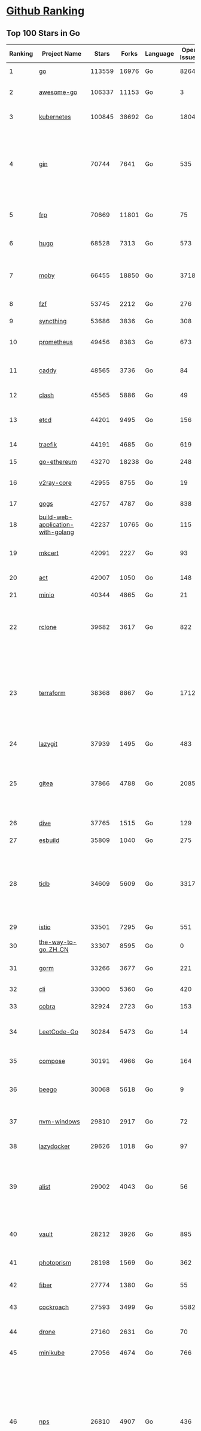 [Github Ranking](../README.md)
==========

## Top 100 Stars in Go

| Ranking | Project Name | Stars | Forks | Language | Open Issues | Description | Last Commit |
| ------- | ------------ | ----- | ----- | -------- | ----------- | ----------- | ----------- |
| 1 | [go](https://github.com/golang/go) | 113559 | 16976 | Go | 8264 | The Go programming language | 2023-08-13T01:55:56Z |
| 2 | [awesome-go](https://github.com/avelino/awesome-go) | 106337 | 11153 | Go | 3 | A curated list of awesome Go frameworks, libraries and software | 2023-08-12T20:45:40Z |
| 3 | [kubernetes](https://github.com/kubernetes/kubernetes) | 100845 | 38692 | Go | 1804 | Production-Grade Container Scheduling and Management | 2023-08-14T02:59:16Z |
| 4 | [gin](https://github.com/gin-gonic/gin) | 70744 | 7641 | Go | 535 | Gin is a HTTP web framework written in Go (Golang). It features a Martini-like API with much better performance -- up to 40 times faster. If you need smashing performance, get yourself some Gin. | 2023-08-12T23:29:44Z |
| 5 | [frp](https://github.com/fatedier/frp) | 70669 | 11801 | Go | 75 | A fast reverse proxy to help you expose a local server behind a NAT or firewall to the internet. | 2023-07-25T13:35:52Z |
| 6 | [hugo](https://github.com/gohugoio/hugo) | 68528 | 7313 | Go | 573 | The world’s fastest framework for building websites. | 2023-08-13T06:03:58Z |
| 7 | [moby](https://github.com/moby/moby) | 66455 | 18850 | Go | 3718 | Moby Project - a collaborative project for the container ecosystem to assemble container-based systems | 2023-08-13T21:17:46Z |
| 8 | [fzf](https://github.com/junegunn/fzf) | 53745 | 2212 | Go | 276 | :cherry_blossom: A command-line fuzzy finder | 2023-08-13T03:33:33Z |
| 9 | [syncthing](https://github.com/syncthing/syncthing) | 53686 | 3836 | Go | 308 | Open Source Continuous File Synchronization | 2023-08-13T23:56:38Z |
| 10 | [prometheus](https://github.com/prometheus/prometheus) | 49456 | 8383 | Go | 673 | The Prometheus monitoring system and time series database. | 2023-08-13T17:32:13Z |
| 11 | [caddy](https://github.com/caddyserver/caddy) | 48565 | 3736 | Go | 84 | Fast and extensible multi-platform HTTP/1-2-3 web server with automatic HTTPS | 2023-08-12T11:05:16Z |
| 12 | [clash](https://github.com/Dreamacro/clash) | 45565 | 5886 | Go | 49 | A rule-based tunnel in Go. | 2023-08-14T00:48:19Z |
| 13 | [etcd](https://github.com/etcd-io/etcd) | 44201 | 9495 | Go | 156 | Distributed reliable key-value store for the most critical data of a distributed system | 2023-08-13T17:11:30Z |
| 14 | [traefik](https://github.com/traefik/traefik) | 44191 | 4685 | Go | 619 | The Cloud Native Application Proxy | 2023-08-14T02:38:15Z |
| 15 | [go-ethereum](https://github.com/ethereum/go-ethereum) | 43270 | 18238 | Go | 248 | Official Go implementation of the Ethereum protocol | 2023-08-13T21:13:52Z |
| 16 | [v2ray-core](https://github.com/v2ray/v2ray-core) | 42955 | 8755 | Go | 19 | A platform for building proxies to bypass network restrictions. | 2023-08-07T03:53:50Z |
| 17 | [gogs](https://github.com/gogs/gogs) | 42757 | 4787 | Go | 838 | Gogs is a painless self-hosted Git service | 2023-08-07T13:50:27Z |
| 18 | [build-web-application-with-golang](https://github.com/astaxie/build-web-application-with-golang) | 42237 | 10765 | Go | 115 | A golang ebook intro how to build a web with golang | 2023-04-20T09:00:38Z |
| 19 | [mkcert](https://github.com/FiloSottile/mkcert) | 42091 | 2227 | Go | 93 | A simple zero-config tool to make locally trusted development certificates with any names you'd like. | 2023-08-07T07:50:51Z |
| 20 | [act](https://github.com/nektos/act) | 42007 | 1050 | Go | 148 | Run your GitHub Actions locally 🚀 | 2023-08-14T02:19:40Z |
| 21 | [minio](https://github.com/minio/minio) | 40344 | 4865 | Go | 21 | High Performance Object Storage for AI | 2023-08-11T22:12:43Z |
| 22 | [rclone](https://github.com/rclone/rclone) | 39682 | 3617 | Go | 822 | "rsync for cloud storage" - Google Drive, S3, Dropbox, Backblaze B2, One Drive, Swift, Hubic, Wasabi, Google Cloud Storage, Yandex Files | 2023-08-14T01:02:46Z |
| 23 | [terraform](https://github.com/hashicorp/terraform) | 38368 | 8867 | Go | 1712 | Terraform enables you to safely and predictably create, change, and improve infrastructure. It is a source-available tool that codifies APIs into declarative configuration files that can be shared amongst team members, treated as code, edited, reviewed, and versioned. | 2023-08-13T17:36:37Z |
| 24 | [lazygit](https://github.com/jesseduffield/lazygit) | 37939 | 1495 | Go | 483 | simple terminal UI for git commands | 2023-08-13T13:20:03Z |
| 25 | [gitea](https://github.com/go-gitea/gitea) | 37866 | 4788 | Go | 2085 | Git with a cup of tea! Painless self-hosted all-in-one software development service, including Git hosting, code review, team collaboration, package registry and CI/CD | 2023-08-14T03:00:22Z |
| 26 | [dive](https://github.com/wagoodman/dive) | 37765 | 1515 | Go | 129 | A tool for exploring each layer in a docker image | 2023-08-08T00:32:09Z |
| 27 | [esbuild](https://github.com/evanw/esbuild) | 35809 | 1040 | Go | 275 | An extremely fast bundler for the web | 2023-08-14T02:32:15Z |
| 28 | [tidb](https://github.com/pingcap/tidb) | 34609 | 5609 | Go | 3317 | TiDB is an open-source, cloud-native, distributed, MySQL-Compatible database for elastic scale and real-time analytics. Try AI-powered Chat2Query free at : https://tidbcloud.com/free-trial | 2023-08-14T03:00:13Z |
| 29 | [istio](https://github.com/istio/istio) | 33501 | 7295 | Go | 551 | Connect, secure, control, and observe services. | 2023-08-14T02:12:44Z |
| 30 | [the-way-to-go_ZH_CN](https://github.com/unknwon/the-way-to-go_ZH_CN) | 33307 | 8595 | Go | 0 | 《The Way to Go》中文译本，中文正式名《Go 入门指南》 | 2023-08-12T01:54:36Z |
| 31 | [gorm](https://github.com/go-gorm/gorm) | 33266 | 3677 | Go | 221 | The fantastic ORM library for Golang, aims to be developer friendly | 2023-08-11T03:32:08Z |
| 32 | [cli](https://github.com/cli/cli) | 33000 | 5360 | Go | 420 | GitHub’s official command line tool | 2023-08-13T13:23:21Z |
| 33 | [cobra](https://github.com/spf13/cobra) | 32924 | 2723 | Go | 153 | A Commander for modern Go CLI interactions | 2023-08-08T15:58:29Z |
| 34 | [LeetCode-Go](https://github.com/halfrost/LeetCode-Go) | 30284 | 5473 | Go | 14 | ✅ Solutions to LeetCode by Go, 100% test coverage, runtime beats 100% / LeetCode 题解 | 2023-08-01T14:41:22Z |
| 35 | [compose](https://github.com/docker/compose) | 30191 | 4966 | Go | 164 | Define and run multi-container applications with Docker | 2023-08-11T09:29:59Z |
| 36 | [beego](https://github.com/beego/beego) | 30068 | 5618 | Go | 9 | beego is an open-source, high-performance web framework for the Go programming language. | 2023-08-13T15:21:12Z |
| 37 | [nvm-windows](https://github.com/coreybutler/nvm-windows) | 29810 | 2917 | Go | 72 | A node.js version management utility for Windows. Ironically written in Go. | 2023-07-15T23:03:52Z |
| 38 | [lazydocker](https://github.com/jesseduffield/lazydocker) | 29626 | 1018 | Go | 97 | The lazier way to manage everything docker | 2023-08-11T15:27:25Z |
| 39 | [alist](https://github.com/alist-org/alist) | 29002 | 4043 | Go | 56 | 🗂️A file list/WebDAV program that supports multiple storages, powered by Gin and Solidjs. / 一个支持多存储的文件列表/WebDAV程序，使用 Gin 和 Solidjs。 | 2023-08-13T12:52:52Z |
| 40 | [vault](https://github.com/hashicorp/vault) | 28212 | 3926 | Go | 895 | A tool for secrets management, encryption as a service, and privileged access management | 2023-08-13T08:59:40Z |
| 41 | [photoprism](https://github.com/photoprism/photoprism) | 28198 | 1569 | Go | 362 | AI-Powered Photos App for the Decentralized Web 🌈💎✨ | 2023-08-13T18:16:08Z |
| 42 | [fiber](https://github.com/gofiber/fiber) | 27774 | 1380 | Go | 55 | ⚡️ Express inspired web framework written in Go | 2023-08-12T11:09:07Z |
| 43 | [cockroach](https://github.com/cockroachdb/cockroach) | 27593 | 3499 | Go | 5582 | CockroachDB - the open source, cloud-native distributed SQL database. | 2023-08-14T01:36:26Z |
| 44 | [drone](https://github.com/harness/drone) | 27160 | 2631 | Go | 70 | Drone is a Container-Native, Continuous Delivery Platform | 2023-08-11T09:34:12Z |
| 45 | [minikube](https://github.com/kubernetes/minikube) | 27056 | 4674 | Go | 766 | Run Kubernetes locally | 2023-08-13T15:59:32Z |
| 46 | [nps](https://github.com/ehang-io/nps) | 26810 | 4907 | Go | 436 | 一款轻量级、高性能、功能强大的内网穿透代理服务器。支持tcp、udp、socks5、http等几乎所有流量转发，可用来访问内网网站、本地支付接口调试、ssh访问、远程桌面，内网dns解析、内网socks5代理等等……，并带有功能强大的web管理端。a lightweight, high-performance, powerful intranet penetration proxy server, with a powerful web management terminal. | 2023-07-17T03:53:54Z |
| 47 | [consul](https://github.com/hashicorp/consul) | 26774 | 4358 | Go | 1087 | Consul is a distributed, highly available, and data center aware solution to connect and configure applications across dynamic, distributed infrastructure. | 2023-08-14T01:25:21Z |
| 48 | [echo](https://github.com/labstack/echo) | 26293 | 2176 | Go | 52 | High performance, minimalist Go web framework | 2023-08-12T06:01:30Z |
| 49 | [portainer](https://github.com/portainer/portainer) | 26240 | 2217 | Go | 314 | Making Docker and Kubernetes management easy. | 2023-08-14T02:57:05Z |
| 50 | [influxdb](https://github.com/influxdata/influxdb) | 25955 | 3412 | Go | 1733 | Scalable datastore for metrics, events, and real-time analytics | 2023-08-07T08:22:49Z |
| 51 | [iris](https://github.com/kataras/iris) | 24246 | 2484 | Go | 86 | The fastest HTTP/2 Go Web Framework. New, modern and easy to learn. Fast development with Code you control. Unbeatable cost-performance ratio :rocket: | 2023-08-12T04:44:13Z |
| 52 | [k3s](https://github.com/k3s-io/k3s) | 24157 | 2111 | Go | 99 | Lightweight Kubernetes | 2023-08-13T18:08:37Z |
| 53 | [viper](https://github.com/spf13/viper) | 23696 | 1944 | Go | 373 | Go configuration with fangs | 2023-08-09T17:11:48Z |
| 54 | [nsq](https://github.com/nsqio/nsq) | 23693 | 2881 | Go | 51 | A realtime distributed messaging platform | 2023-07-16T20:11:26Z |
| 55 | [v2ray-core](https://github.com/v2fly/v2ray-core) | 23504 | 3733 | Go | 40 | A platform for building proxies to bypass network restrictions. | 2023-08-12T01:35:07Z |
| 56 | [faas](https://github.com/openfaas/faas) | 23370 | 1863 | Go | 30 | OpenFaaS - Serverless Functions Made Simple | 2023-08-03T15:08:53Z |
| 57 | [croc](https://github.com/schollz/croc) | 23281 | 997 | Go | 107 | Easily and securely send things from one computer to another :crocodile: :package: | 2023-08-09T09:51:49Z |
| 58 | [ngrok](https://github.com/inconshreveable/ngrok) | 23139 | 4310 | Go | 225 | Introspected tunnels to localhost | 2023-07-09T00:44:48Z |
| 59 | [logrus](https://github.com/sirupsen/logrus) | 23085 | 2264 | Go | 4 | Structured, pluggable logging for Go. | 2023-07-21T15:53:03Z |
| 60 | [docker_practice](https://github.com/yeasy/docker_practice) | 22761 | 5579 | Go | 4 | Learn and understand Docker&Container technologies, with real DevOps practice! | 2023-08-02T00:49:18Z |
| 61 | [go-patterns](https://github.com/tmrts/go-patterns) | 22628 | 2084 | Go | 17 | Curated list of Go design patterns, recipes and idioms | 2023-04-30T11:12:57Z |
| 62 | [hub](https://github.com/mislav/hub) | 22516 | 2403 | Go | 239 | A command-line tool that makes git easier to use with GitHub. | 2023-07-25T10:30:58Z |
| 63 | [milvus](https://github.com/milvus-io/milvus) | 22093 | 2447 | Go | 578 | A cloud-native vector database, storage for next generation AI applications | 2023-08-14T03:00:11Z |
| 64 | [micro](https://github.com/zyedidia/micro) | 21916 | 1134 | Go | 698 | A modern and intuitive terminal-based text editor | 2023-08-09T09:42:29Z |
| 65 | [k9s](https://github.com/derailed/k9s) | 21896 | 1401 | Go | 418 | 🐶 Kubernetes CLI To Manage Your Clusters In Style! | 2023-08-12T15:09:53Z |
| 66 | [lux](https://github.com/iawia002/lux) | 21792 | 2561 | Go | 445 | 👾 Fast and simple video download library and CLI tool written in Go | 2023-08-14T02:56:23Z |
| 67 | [dapr](https://github.com/dapr/dapr) | 21723 | 1697 | Go | 367 | Dapr is a portable, event-driven, runtime for building distributed applications across cloud and edge. | 2023-08-12T21:36:14Z |
| 68 | [vegeta](https://github.com/tsenart/vegeta) | 21654 | 1304 | Go | 53 | HTTP load testing tool and library. It's over 9000! | 2023-08-08T10:37:54Z |
| 69 | [rancher](https://github.com/rancher/rancher) | 21416 | 2857 | Go | 2480 | Complete container management platform | 2023-08-12T04:40:29Z |
| 70 | [k6](https://github.com/grafana/k6) | 21175 | 1112 | Go | 431 | A modern load testing tool, using Go and JavaScript - https://k6.io | 2023-08-11T12:57:02Z |
| 71 | [kratos](https://github.com/go-kratos/kratos) | 21170 | 3872 | Go | 87 | Your ultimate Go microservices framework for the cloud-native era. | 2023-08-09T02:42:04Z |
| 72 | [fyne](https://github.com/fyne-io/fyne) | 21038 | 1184 | Go | 548 | Cross platform GUI toolkit in Go inspired by Material Design | 2023-08-12T07:27:54Z |
| 73 | [restic](https://github.com/restic/restic) | 20911 | 1333 | Go | 385 | Fast, secure, efficient backup program | 2023-08-13T18:49:18Z |
| 74 | [delve](https://github.com/go-delve/delve) | 20896 | 2090 | Go | 95 | Delve is a debugger for the Go programming language. | 2023-08-12T08:40:20Z |
| 75 | [go-micro](https://github.com/go-micro/go-micro) | 20724 | 2309 | Go | 74 | A Go microservices framework | 2023-08-07T08:46:20Z |
| 76 | [harbor](https://github.com/goharbor/harbor) | 20624 | 4427 | Go | 544 | An open source trusted cloud native registry project that stores, signs, and scans content. | 2023-08-14T02:55:24Z |
| 77 | [cli](https://github.com/urfave/cli) | 20542 | 1695 | Go | 34 | A simple, fast, and fun package for building command line apps in Go | 2023-07-23T10:31:07Z |
| 78 | [colly](https://github.com/gocolly/colly) | 20465 | 1630 | Go | 141 | Elegant Scraper and Crawler Framework for Golang | 2023-08-12T05:08:18Z |
| 79 | [filebrowser](https://github.com/filebrowser/filebrowser) | 20435 | 2445 | Go | 93 | 📂 Web File Browser | 2023-08-13T22:17:09Z |
| 80 | [testify](https://github.com/stretchr/testify) | 20345 | 1490 | Go | 257 | A toolkit with common assertions and mocks that plays nicely with the standard library | 2023-08-13T04:46:53Z |
| 81 | [fasthttp](https://github.com/valyala/fasthttp) | 19961 | 1667 | Go | 69 | Fast HTTP package for Go. Tuned for high performance. Zero memory allocations in hot paths. Up to 10x faster than net/http | 2023-08-11T12:58:27Z |
| 82 | [learn-go-with-tests](https://github.com/quii/learn-go-with-tests) | 19924 | 2621 | Go | 36 | Learn Go with test-driven development | 2023-08-01T05:46:15Z |
| 83 | [websocket](https://github.com/gorilla/websocket) | 19619 | 3379 | Go | 28 | Package gorilla/websocket is a fast, well-tested and widely used WebSocket implementation for Go. | 2023-07-30T18:23:15Z |
| 84 | [dgraph](https://github.com/dgraph-io/dgraph) | 19513 | 1474 | Go | 201 | The high-performance database for modern applications | 2023-08-13T21:21:39Z |
| 85 | [zap](https://github.com/uber-go/zap) | 19324 | 1370 | Go | 95 | Blazing fast, structured, leveled logging in Go. | 2023-08-14T01:43:55Z |
| 86 | [bubbletea](https://github.com/charmbracelet/bubbletea) | 19293 | 607 | Go | 40 | A powerful little TUI framework 🏗 | 2023-08-13T00:18:02Z |
| 87 | [mux](https://github.com/gorilla/mux) | 18962 | 1796 | Go | 13 | Package gorilla/mux is a powerful HTTP router and URL matcher for building Go web servers with 🦍 | 2023-08-02T16:35:18Z |
| 88 | [podman](https://github.com/containers/podman) | 18744 | 2028 | Go | 435 | Podman: A tool for managing OCI containers and pods. | 2023-08-13T17:34:41Z |
| 89 | [Cloudreve](https://github.com/cloudreve/Cloudreve) | 18669 | 3108 | Go | 212 | 🌩支持多家云存储的云盘系统 (Self-hosted file management and sharing system, supports multiple storage providers) | 2023-08-10T15:33:38Z |
| 90 | [grpc-go](https://github.com/grpc/grpc-go) | 18599 | 4100 | Go | 117 | The Go language implementation of gRPC. HTTP/2 based RPC | 2023-08-13T15:55:10Z |
| 91 | [trivy](https://github.com/aquasecurity/trivy) | 18312 | 1822 | Go | 137 | Find vulnerabilities, misconfigurations, secrets, SBOM in containers, Kubernetes, code repositories, clouds and more | 2023-08-13T18:50:13Z |
| 92 | [AdGuardHome](https://github.com/AdguardTeam/AdGuardHome) | 18135 | 1514 | Go | 886 | Network-wide ads & trackers blocking DNS server | 2023-08-11T12:29:23Z |
| 93 | [jaeger](https://github.com/jaegertracing/jaeger) | 18080 | 2196 | Go | 338 | CNCF Jaeger, a Distributed Tracing Platform | 2023-08-13T18:57:19Z |
| 94 | [seaweedfs](https://github.com/seaweedfs/seaweedfs) | 18037 | 2016 | Go | 198 | SeaweedFS is a fast distributed storage system for blobs, objects, files, and data lake, for billions of files! Blob store has O(1) disk seek, cloud tiering. Filer supports Cloud Drive, cross-DC active-active replication, Kubernetes, POSIX FUSE mount, S3 API, S3 Gateway, Hadoop, WebDAV, encryption, Erasure Coding. | 2023-08-13T10:50:53Z |
| 95 | [gin-vue-admin](https://github.com/flipped-aurora/gin-vue-admin) | 17978 | 5430 | Go | 32 | 基于vite+vue3+gin搭建的开发基础平台（支持TS,JS混用），集成jwt鉴权，权限管理，动态路由，显隐可控组件，分页封装，多点登录拦截，资源权限，上传下载，代码生成器，表单生成器,chatGPT自动查表等开发必备功能。 | 2023-08-11T09:33:10Z |
| 96 | [gotty](https://github.com/yudai/gotty) | 17939 | 1360 | Go | 102 | Share your terminal as a web application | 2023-03-24T15:55:33Z |
| 97 | [go-redis](https://github.com/redis/go-redis) | 17727 | 2137 | Go | 183 | Redis Go client | 2023-08-13T10:40:16Z |
| 98 | [goreplay](https://github.com/buger/goreplay) | 17717 | 1788 | Go | 274 | GoReplay is an open-source tool for capturing and replaying live HTTP traffic into a test environment in order to continuously test your system with real data. It can be used to increase confidence in code deployments, configuration changes and infrastructure changes. | 2023-08-07T13:47:16Z |
| 99 | [learngo](https://github.com/inancgumus/learngo) | 17578 | 2366 | Go | 4 | ❤️ 1000+ Hand-Crafted Go Examples, Exercises, and Quizzes. 🚀 Learn Go by fixing 1000+ tiny programs. | 2023-06-09T11:03:13Z |
| 100 | [authelia](https://github.com/authelia/authelia) | 17111 | 949 | Go | 65 | The Single Sign-On Multi-Factor portal for web apps | 2023-08-14T00:41:26Z |


